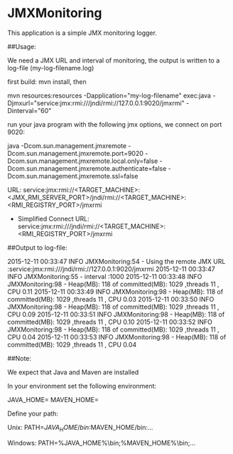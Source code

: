 # JMXMonitoring

This application is a simple JMX monitoring logger.

##Usage:

We need a JMX URL and interval of monitoring, the output is written to a log-file (my-log-filename.log) 

first build: mvn install, then

mvn resources:resources -Dapplication="my-log-filename" exec:java -Djmxurl="service:jmx:rmi:///jndi/rmi://127.0.0.1:9020/jmxrmi" -Dinterval="60"


run your java program with the following jmx options, we connect on port 9020:

java 	-Dcom.sun.management.jmxremote
	-Dcom.sun.management.jmxremote.port=9020 
	-Dcom.sun.management.jmxremote.local.only=false
	-Dcom.sun.management.jmxremote.authenticate=false
	-Dcom.sun.management.jmxremote.ssl=false    <Main-class> 


URL: service:jmx:rmi://<TARGET_MACHINE>:<JMX_RMI_SERVER_PORT>/jndi/rmi://<TARGET_MACHINE>:<RMI_REGISTRY_PORT>/jmxrmi

 * Simplified Connect URL: service:jmx:rmi:///jndi/rmi://<TARGET_MACHINE>:<RMI_REGISTRY_PORT>/jmxrmi


##Output to log-file:

2015-12-11 00:33:47 INFO  JMXMonitoring:54 - Using the remote JMX URL :service:jmx:rmi:///jndi/rmi://127.0.0.1:9020/jmxrmi
2015-12-11 00:33:47 INFO  JMXMonitoring:55 - interval :1000
2015-12-11 00:33:48 INFO  JMXMonitoring:98 - Heap(MB): 118 of committed(MB): 1029 ,threads  11 , CPU 0.11
2015-12-11 00:33:49 INFO  JMXMonitoring:98 - Heap(MB): 118 of committed(MB): 1029 ,threads  11 , CPU 0.03
2015-12-11 00:33:50 INFO  JMXMonitoring:98 - Heap(MB): 118 of committed(MB): 1029 ,threads  11 , CPU 0.09
2015-12-11 00:33:51 INFO  JMXMonitoring:98 - Heap(MB): 118 of committed(MB): 1029 ,threads  11 , CPU 0.10
2015-12-11 00:33:52 INFO  JMXMonitoring:98 - Heap(MB): 118 of committed(MB): 1029 ,threads  11 , CPU 0.04
2015-12-11 00:33:53 INFO  JMXMonitoring:98 - Heap(MB): 118 of committed(MB): 1029 ,threads  11 , CPU 0.04



##Note: 

We expect that Java and Maven are installed

In your environment set the following environment:

JAVA_HOME=<your java directory>
MAVEN_HOME=<your maven directory>

Define your path:

Unix: PATH=$JAVA_HOME/bin:$MAVEN_HOME/bin:...

Windows: PATH=%JAVA_HOME%\bin;%MAVEN_HOME%\bin;...


